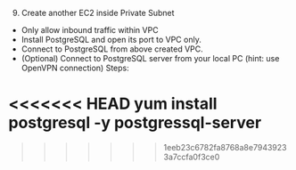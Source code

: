 9. Create another EC2 inside Private Subnet
 - Only allow inbound traffic within VPC
 - Install PostgreSQL and open its port to VPC only.
 - Connect to PostgreSQL from above created VPC.
 - (Optional) Connect to PostgreSQL server from your local PC (hint: use OpenVPN connection)
Steps:

<<<<<<< HEAD
yum install postgresql -y postgressql-server
=======


>>>>>>> 1eeb23c6782fa8768a8e79439233a7ccfa0f3ce0



